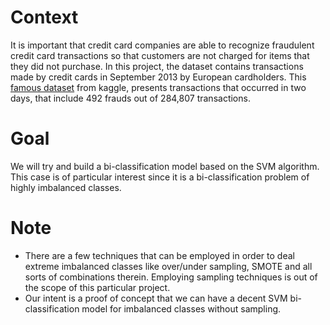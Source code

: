 # Context

It is important that credit card companies are able to recognize fraudulent credit card transactions so that customers are not charged for items that they did not purchase. In this project, the dataset contains transactions made by credit cards in September 2013 by European cardholders.
This [famous dataset](https://www.kaggle.com/datasets/mlg-ulb/creditcardfraud) from kaggle, presents transactions that occurred in two days, that include 492 frauds out of 284,807 transactions.
# Goal

We will try and build a bi-classification model based on the SVM algorithm. This case is of particular interest since it is a bi-classification problem of highly imbalanced classes.

# Note

- There are a few techniques that can be employed in order to deal extreme imbalanced classes like over/under sampling, SMOTE and all sorts of combinations therein. Employing sampling techniques is out of the scope of this particular project. 
- Our intent is a proof of concept that we can have a decent SVM bi-classification model for imbalanced classes without sampling.
